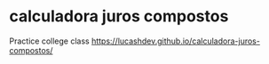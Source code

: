 # calculadora juros compostos

Practice college class
https://lucashdev.github.io/calculadora-juros-compostos/
